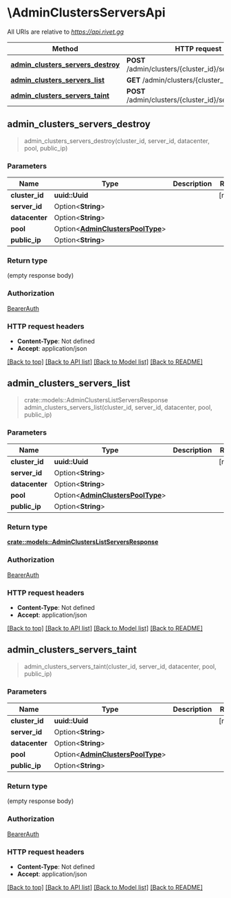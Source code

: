# \AdminClustersServersApi

All URIs are relative to *https://api.rivet.gg*

Method | HTTP request | Description
------------- | ------------- | -------------
[**admin_clusters_servers_destroy**](AdminClustersServersApi.md#admin_clusters_servers_destroy) | **POST** /admin/clusters/{cluster_id}/servers/destroy | 
[**admin_clusters_servers_list**](AdminClustersServersApi.md#admin_clusters_servers_list) | **GET** /admin/clusters/{cluster_id}/servers | 
[**admin_clusters_servers_taint**](AdminClustersServersApi.md#admin_clusters_servers_taint) | **POST** /admin/clusters/{cluster_id}/servers/taint | 



## admin_clusters_servers_destroy

> admin_clusters_servers_destroy(cluster_id, server_id, datacenter, pool, public_ip)


### Parameters


Name | Type | Description  | Required | Notes
------------- | ------------- | ------------- | ------------- | -------------
**cluster_id** | **uuid::Uuid** |  | [required] |
**server_id** | Option<**String**> |  |  |
**datacenter** | Option<**String**> |  |  |
**pool** | Option<[**AdminClustersPoolType**](.md)> |  |  |
**public_ip** | Option<**String**> |  |  |

### Return type

 (empty response body)

### Authorization

[BearerAuth](../README.md#BearerAuth)

### HTTP request headers

- **Content-Type**: Not defined
- **Accept**: application/json

[[Back to top]](#) [[Back to API list]](../README.md#documentation-for-api-endpoints) [[Back to Model list]](../README.md#documentation-for-models) [[Back to README]](../README.md)


## admin_clusters_servers_list

> crate::models::AdminClustersListServersResponse admin_clusters_servers_list(cluster_id, server_id, datacenter, pool, public_ip)


### Parameters


Name | Type | Description  | Required | Notes
------------- | ------------- | ------------- | ------------- | -------------
**cluster_id** | **uuid::Uuid** |  | [required] |
**server_id** | Option<**String**> |  |  |
**datacenter** | Option<**String**> |  |  |
**pool** | Option<[**AdminClustersPoolType**](.md)> |  |  |
**public_ip** | Option<**String**> |  |  |

### Return type

[**crate::models::AdminClustersListServersResponse**](AdminClustersListServersResponse.md)

### Authorization

[BearerAuth](../README.md#BearerAuth)

### HTTP request headers

- **Content-Type**: Not defined
- **Accept**: application/json

[[Back to top]](#) [[Back to API list]](../README.md#documentation-for-api-endpoints) [[Back to Model list]](../README.md#documentation-for-models) [[Back to README]](../README.md)


## admin_clusters_servers_taint

> admin_clusters_servers_taint(cluster_id, server_id, datacenter, pool, public_ip)


### Parameters


Name | Type | Description  | Required | Notes
------------- | ------------- | ------------- | ------------- | -------------
**cluster_id** | **uuid::Uuid** |  | [required] |
**server_id** | Option<**String**> |  |  |
**datacenter** | Option<**String**> |  |  |
**pool** | Option<[**AdminClustersPoolType**](.md)> |  |  |
**public_ip** | Option<**String**> |  |  |

### Return type

 (empty response body)

### Authorization

[BearerAuth](../README.md#BearerAuth)

### HTTP request headers

- **Content-Type**: Not defined
- **Accept**: application/json

[[Back to top]](#) [[Back to API list]](../README.md#documentation-for-api-endpoints) [[Back to Model list]](../README.md#documentation-for-models) [[Back to README]](../README.md)

